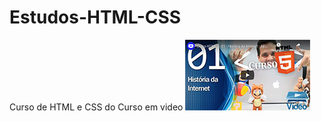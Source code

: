 # Estudos-HTML-CSS
 Curso de HTML e CSS do Curso em video
<img src="imagens/thumb-html.png" alt="thumb'html">